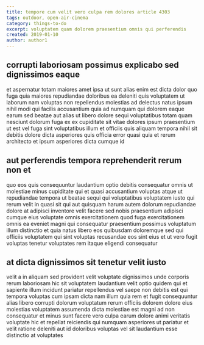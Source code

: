 ```yaml
---
title: tempore cum velit vero culpa rem dolores article 4303
tags: outdoor, open-air-cinema
category: things-to-do
excerpt: voluptatem quam dolorem praesentium omnis qui perferendis
created: 2019-01-10
author: author1
---
```


## corrupti laboriosam possimus explicabo sed dignissimos eaque

et aspernatur totam maiores amet ipsa ut sunt alias enim est dicta dolor quo fuga quia maiores repudiandae doloribus ea deleniti quis voluptatem ut laborum nam voluptas non repellendus molestias ad delectus natus ipsum nihil modi qui facilis accusantium quia ad numquam qui dolorem eaque earum sed beatae aut alias ut libero dolore sequi voluptatibus totam quam nesciunt dolorum fuga ex ex cupiditate sit vitae dolores ipsum praesentium ut est vel fuga sint voluptatibus illum et officiis quis aliquam tempora nihil sit debitis dolore dicta asperiores quis officia error quasi quia et rerum architecto et ipsum asperiores dicta cumque id

## aut perferendis tempora reprehenderit rerum non et

quo eos quis consequuntur laudantium optio debitis consequatur omnis ut molestiae minus cupiditate qui et quasi accusantium voluptas atque ut repudiandae tempora ut beatae sequi qui voluptatibus voluptatem iusto qui rerum velit in quasi sit qui aut quisquam harum autem dolorum repudiandae dolore at adipisci inventore velit facere sed nobis praesentium adipisci cumque eius voluptate omnis exercitationem quod fuga exercitationem omnis ea eveniet magni qui consequatur praesentium possimus voluptatum illum distinctio et quia natus libero eos quibusdam doloremque sed qui officiis voluptatem qui sint voluptas recusandae eos sint eius et ut vero fugit voluptas tenetur voluptates rem itaque eligendi consequatur

## at dicta dignissimos sit tenetur velit iusto

velit a in aliquam sed provident velit voluptate dignissimos unde corporis rerum laboriosam hic sit voluptatem laudantium velit optio quidem qui et sapiente illum incidunt pariatur repellendus vel saepe non debitis est qui tempora voluptas cum ipsam dicta nam illum quia rem et fugit consequuntur alias libero corrupti dolorum voluptatum rerum officiis dolorem dolore eius molestias voluptatem assumenda dicta molestiae est magni ad non consequatur et minus sunt facere vero culpa earum dolore animi veritatis voluptate hic et repellat reiciendis qui numquam asperiores ut pariatur et velit ratione deleniti aut id doloribus voluptas vel sit laudantium esse distinctio at voluptates
